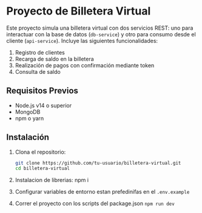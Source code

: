 # Proyecto de Billetera Virtual

Este proyecto simula una billetera virtual con dos servicios REST: uno para interactuar con la base de datos (`db-service`) y otro para consumo desde el cliente (`api-service`). Incluye las siguientes funcionalidades:
1. Registro de clientes
2. Recarga de saldo en la billetera
3. Realización de pagos con confirmación mediante token
4. Consulta de saldo

## Requisitos Previos

- Node.js v14 o superior
- MongoDB
- npm o yarn

## Instalación

1. Clona el repositorio:
   ```bash
   git clone https://github.com/tu-usuario/billetera-virtual.git
   cd billetera-virtual

2. Instalacion de librerias:
    npm i

3. Configurar variables de entorno estan prefedinifas en el `.env.example`

4. Correr el proyecto con los scripts del package.json
    `npm run dev`